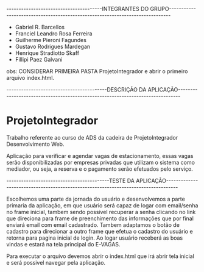    ---------------------------------------INTEGRANTES DO GRUPO------------------------------------------------------------------------------
  * Gabriel R. Barcellos   
  * Franciel Leandro Rosa Ferreira
  * Guilherme Pieroni Fagundes
  * Gustavo Rodrigues Mardegan
  * Henrique Stradiotto Skaff
  * Fillipi Paez Galvani


obs: CONSIDERAR PRIMEIRA PASTA ProjetoIntegrador e abrir o primeiro arquivo index.html.

-----------------------------------------DESCRIÇÃO DA APLICAÇÃO-------------------------------------------------------------------------------

# ProjetoIntegrador
Trabalho referente ao curso de ADS da cadeira de ProjetoIntegrador Desenvolvimento Web.

Aplicação para verificar e agendar vagas de estacionamento, essas
vagas serão disponibilizadas por empresas privadas que utilizam o sistema como mediador, ou
seja, a reserva e o pagamento serão efetuados pelo serviço. 

------------------------------------------TESTE DA APLICAÇÃO-----------------------------------------------------------------------------------

Escolhemos uma parte da jornada do usuário e desenvolvemos a parte primaria da aplicação, em que usuário será capaz de logar com email/senha no frame inicial,
tambem sendo possivel recuperar a senha clicando no link que direciona para frame de preenchimento das informações que por final enviará email com email cadastrado.
Tambem adaptamos o botão de cadastro para direcionar a outro frame que efetua o cadastro do usuário e retorna para pagina inicial de login. Ao logar usuário receberá as boas vindas e estará na tela principal do E-VAGAS.

Para executar o arquivo devemos abrir o index.html que irá abrir tela inicial e será possivel navegar pela aplicação.

